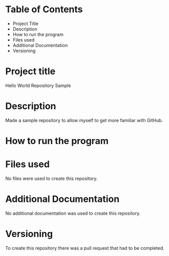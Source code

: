 # Table of Contents
- Project Title
- Description
- How to run the program
- Files used
- Additional Documentation
- Versioning
# Project title
Hello World Repository Sample
# Description
Made a sample repository to allow myself to get more familiar with GitHub.
# How to run the program
# Files used
No files were used to create this repository.
# Additional Documentation
No additional documentation was used to create this repository.
# Versioning
To create this repository there was a pull request that had to be completed. 
